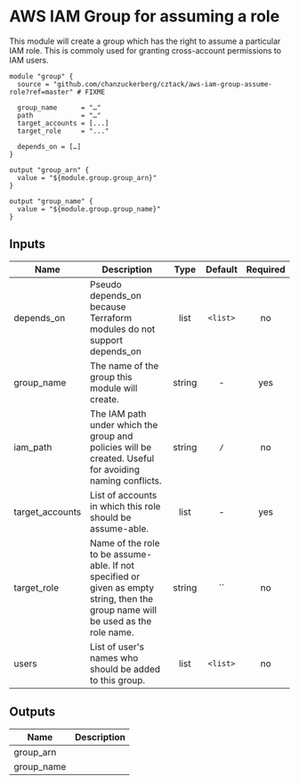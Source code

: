 # AWS IAM Group for assuming a role

This module will create a group which has the right to assume a particular IAM role.  This is commoly used for granting cross-account permissions to IAM users.

```hcl
module "group" {
  source = "github.com/chanzuckerberg/cztack/aws-iam-group-assume-role?ref=master" # FIXME

  group_name      = "…"
  path            = "…"
  target_accounts = [...]
  target_role     = "..."

  depends_on = […]
}

output "group_arn" {
  value = "${module.group.group_arn}"
}

output "group_name" {
  value = "${module.group.group_name}"
}
```

<!-- START -->

## Inputs

| Name | Description | Type | Default | Required |
|------|-------------|:----:|:-----:|:-----:|
| depends_on | Pseudo depends_on because Terraform modules do not support depends_on | list | `<list>` | no |
| group_name | The name of the group this module will create. | string | - | yes |
| iam_path | The IAM path under which the group and policies will be created. Useful for avoiding naming conflicts. | string | `/` | no |
| target_accounts | List of accounts in which this role should be assume-able. | list | - | yes |
| target_role | Name of the role to be assume-able. If not specified or given as empty string, then the group name will be used as the role name. | string | `` | no |
| users | List of user's names who should be added to this group. | list | `<list>` | no |

## Outputs

| Name | Description |
|------|-------------|
| group_arn |  |
| group_name |  |

<!-- END -->
